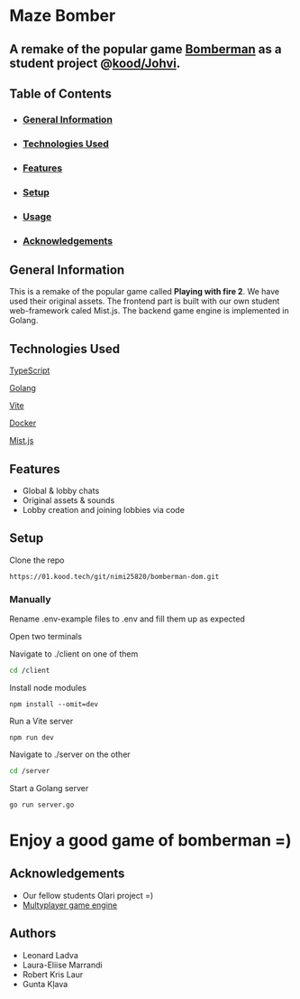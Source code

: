 <!-- ctrl + shift + v to preview -->
# Maze Bomber


## A remake of the popular game [Bomberman](https://en.wikipedia.org/wiki/Bomberman) as a student project @[kood/Johvi](https://kood.tech/).


## **Table of Contents**
* ### [General Information](#general-information-1)
* ### [Technologies Used](#technologies-used-1)
* ### [Features](#features-1)
* ### [Setup](#setup-1)
* ### [Usage](#usage-1)
* ### [Acknowledgements](#acknowledgements-1)


## **General Information**

This is a remake of the popular game called **Playing with fire 2**. We have used their original assets. The frontend part is built with our own student web-framework caled Mist.js. The backend game engine is implemented in Golang. 

## Technologies Used
[TypeScript](https://www.typescriptlang.org/)

[Golang](https://go.dev/)

[Vite](https://vitejs.dev/)

[Docker](https://www.docker.com/)

[Mist.js](no-link)

## **Features**
- Global & lobby chats
- Original assets & sounds
- Lobby creation and joining lobbies via code


## **Setup**
Clone the repo
```
https://01.kood.tech/git/nimi25820/bomberman-dom.git
```

### **Manually**
Rename .env-example files to .env and fill them up as expected

Open two terminals

Navigate to ./client on one of them
```bash
cd /client
```
Install node modules
```
npm install --omit=dev
```
Run a Vite server
```
npm run dev
```
Navigate to ./server on the other

```bash
cd /server
```
Start a Golang server
```
go run server.go
```

# Enjoy a good game of bomberman =)

## Acknowledgements
- Our fellow students Olari project =)
- [Multyplayer game engine](https://www.gabrielgambetta.com/client-server-game-architecture.html )


## Authors
- Leonard Ladva
- Laura-Eliise Marrandi
- Robert Kris Laur
- Gunta Kļava